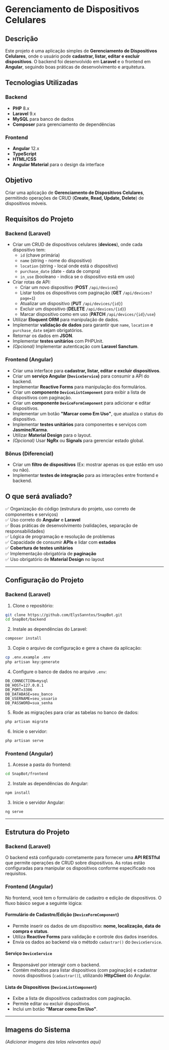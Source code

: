 # Gerenciamento de Dispositivos Celulares

## Descrição

Este projeto é uma aplicação simples de **Gerenciamento de Dispositivos Celulares**, onde o usuário pode **cadastrar, listar, editar e excluir dispositivos**. O backend foi desenvolvido em **Laravel** e o frontend em **Angular**, seguindo boas práticas de desenvolvimento e arquitetura.

## Tecnologias Utilizadas

### Backend
- **PHP** 8.x
- **Laravel** 9.x
- **MySQL** para banco de dados
- **Composer** para gerenciamento de dependências

### Frontend
- **Angular** 12.x
- **TypeScript**
- **HTML/CSS**
- **Angular Material** para o design da interface

## Objetivo
Criar uma aplicação de **Gerenciamento de Dispositivos Celulares**, permitindo operações de CRUD (**Create, Read, Update, Delete**) de dispositivos móveis.

## Requisitos do Projeto

### Backend (Laravel)
- Criar um CRUD de dispositivos celulares (**devices**), onde cada dispositivo tem:
  - `id` (chave primária)
  - `name` (string - nome do dispositivo)
  - `location` (string - local onde está o dispositivo)
  - `purchase_date` (date - data de compra)
  - `in_use` (booleano - indica se o dispositivo está em uso)
- Criar rotas de API:
  - Criar um novo dispositivo (**POST** `/api/devices`)
  - Listar todos os dispositivos com paginação (**GET** `/api/devices?page=1`)
  - Atualizar um dispositivo (**PUT** `/api/devices/{id}`)
  - Excluir um dispositivo (**DELETE** `/api/devices/{id}`)
  - Marcar dispositivo como em uso (**PATCH** `/api/devices/{id}/use`)
- Utilizar **Eloquent ORM** para manipulação de dados.
- Implementar **validação de dados** para garantir que `name`, `location` e `purchase_date` sejam obrigatórios.
- Retornar os dados em **JSON**.
- Implementar **testes unitários** com PHPUnit.
- *(Opcional)* Implementar autenticação com **Laravel Sanctum**.

### Frontend (Angular)
- Criar uma interface para **cadastrar, listar, editar e excluir dispositivos**.
- Criar um **serviço Angular (`DeviceService`)** para consumir a API do backend.
- Implementar **Reactive Forms** para manipulação dos formulários.
- Criar um **componente `DeviceListComponent`** para exibir a lista de dispositivos com paginação.
- Criar um **componente `DeviceFormComponent`** para adicionar e editar dispositivos.
- Implementar um botão **"Marcar como Em Uso"**, que atualiza o status do dispositivo.
- Implementar **testes unitários** para componentes e serviços com **Jasmine/Karma**.
- Utilizar **Material Design** para o layout.
- *(Opcional)* Usar **NgRx** ou **Signals** para gerenciar estado global.

### Bônus (Diferencial)
- Criar um **filtro de dispositivos** (Ex: mostrar apenas os que estão em uso ou não).
- Implementar **testes de integração** para as interações entre frontend e backend.

## O que será avaliado?
✅ Organização do código (estrutura do projeto, uso correto de componentes e serviços)  
✅ Uso correto do **Angular** e **Laravel**  
✅ Boas práticas de desenvolvimento (validações, separação de responsabilidades)  
✅ Lógica de programação e resolução de problemas  
✅ Capacidade de consumir **APIs** e lidar com **estados**  
✅ **Cobertura de testes unitários**  
✅ Implementação obrigatória de **paginação**  
✅ Uso obrigatório de **Material Design** no layout  

---

## Configuração do Projeto

### Backend (Laravel)

1. Clone o repositório:

```bash
git clone https://github.com/ElysSanntos/SnapBot.git
cd SnapBot/backend
```

2. Instale as dependências do Laravel:

```bash
composer install
```

3. Copie o arquivo de configuração e gere a chave da aplicação:

```bash
cp .env.example .env
php artisan key:generate
```

4. Configure o banco de dados no arquivo `.env`:

```env
DB_CONNECTION=mysql
DB_HOST=127.0.0.1
DB_PORT=3306
DB_DATABASE=seu_banco
DB_USERNAME=seu_usuario
DB_PASSWORD=sua_senha
```

5. Rode as migrações para criar as tabelas no banco de dados:

```bash
php artisan migrate
```

6. Inicie o servidor:

```bash
php artisan serve
```

### Frontend (Angular)

1. Acesse a pasta do frontend:

```bash
cd SnapBot/frontend
```

2. Instale as dependências do Angular:

```bash
npm install
```

3. Inicie o servidor Angular:

```bash
ng serve
```

---

## Estrutura do Projeto

### Backend (Laravel)
O backend está configurado corretamente para fornecer uma **API RESTful** que permite operações de CRUD sobre dispositivos. As rotas estão configuradas para manipular os dispositivos conforme especificado nos requisitos.

### Frontend (Angular)
No frontend, você tem o formulário de cadastro e edição de dispositivos. O fluxo básico segue a seguinte lógica:

#### **Formulário de Cadastro/Edição (`DeviceFormComponent`)**
- Permite inserir os dados de um dispositivo: **nome, localização, data de compra e status**.
- Utiliza **Reactive Forms** para validação e controle dos dados inseridos.
- Envia os dados ao backend via o método `cadastrar()` do `DeviceService`.

#### **Serviço `DeviceService`**
- Responsável por interagir com o backend.
- Contém métodos para listar dispositivos (com paginação) e cadastrar novos dispositivos (`cadastrar()`), utilizando **HttpClient** do Angular.

#### **Lista de Dispositivos (`DeviceListComponent`)**
- Exibe a lista de dispositivos cadastrados com paginação.
- Permite editar ou excluir dispositivos.
- Inclui um botão **"Marcar como Em Uso"**.

---

## Imagens do Sistema

*(Adicionar imagens das telas relevantes aqui)*


